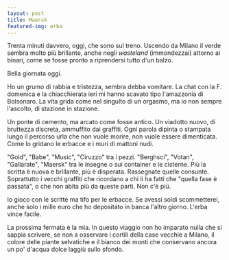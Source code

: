 ```yaml
---
layout: post
title: Maersk
featured-img: erba
---
```


Trenta minuti davvero, oggi, che sono sul treno. Uscendo da Milano il verde sembra molto più brillante, anche negli *wasteland* (immondezzai) attorno ai binari, come se fosse pronto a riprendersi tutto d'un balzo.

Bella giornata oggi.

Ho un grumo di rabbia e tristezza, sembra debba vomitare. La chat con la F. domenica e la chiacchierata ieri mi hanno scavato tipo l'amazzonia di Bolsonaro. La vita grida come nel singulto di un orgasmo, ma io non sempre l'ascolto, di stazione in stazione.

Un ponte di cemento, ma arcato come fosse antico. Un viadotto nuovo, di bruttezza discreta, ammuffito dai graffiti. Ogni parola dipinta o stampata lungo il percorso urla che non vuole morire, non vuole essere dimenticata. Come lo gridano le erbacce e i muri di mattoni nudi.

"Gold", "Babe", "Music", "Ciruzzo" tra i pezzi. "Berghsci", "Votan", "Gallarate", "Maersk" tra le insegne o sui container e le cisterne. Più la scritta è nuova e brillante, più è disperata. Rassegnate quelle consunte. Soprattutto i vecchi graffiti che ricordano a chi li ha fatti che "quella fase è passata", o che non abita più da queste parti. Non c'è più.

Io gioco con le scritte ma tifo per le erbacce. Se avessi soldi scommetterei, anche solo i mille euro che ho depositato in banca l'altro giorno. L'erba vince facile.

La prossima fermata è la mia. In questo viaggio non ho imparato nulla che si sappia scrivere, se non a osservare i cortili della case vecchie a Milano, il colore delle piante selvatiche e il bianco dei monti che conservano ancora un po' d'acqua dolce laggiù sullo sfondo.
